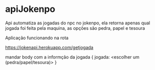 # apiJokenpo
 Api automatiza as jogadas do npc no jokenpo, ela retorna apenas qual jogada foi feita pela maquina, 
 as opções são pedra, papel e tesoura


Aplicação funcionando na rota

https://jokenapi.herokuapp.com/getjogada

mandar body com a informção da jogada 
{
jogada: <escolher um (pedra/papel/tesoura)>
}
